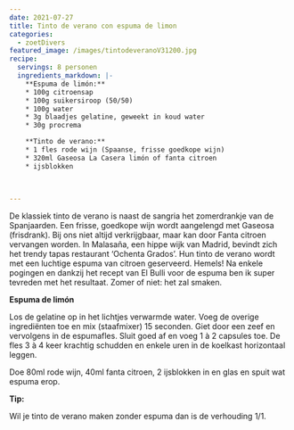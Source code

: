 ```yaml
---
date: 2021-07-27
title: Tinto de verano con espuma de limon
categories:
  - zoetDivers
featured_image: /images/tintodeveranoV31200.jpg
recipe:
  servings: 8 personen
  ingredients_markdown: |-
    **Espuma de limón:**
    * 100g citroensap
    * 100g suikersiroop (50/50)
    * 100g water
    * 3g blaadjes gelatine, geweekt in koud water
    * 30g procrema

    **Tinto de verano:**
    * 1 fles rode wijn (Spaanse, frisse goedkope wijn)
    * 320ml Gaseosa La Casera limón of fanta citroen    * ijsblokken
    
    

---
```

De klassiek tinto de verano is naast de sangria het zomerdrankje van de Spanjaarden.
Een frisse, goedkope wijn wordt aangelengd met Gaseosa (frisdrank). Bij ons niet altijd verkrijgbaar, maar kan door Fanta citroen vervangen worden.
In Malasaña, een hippe wijk van Madrid, bevindt zich het trendy tapas restaurant ‘Ochenta Grados’.
Hun tinto de verano wordt met een luchtige espuma van citroen geserveerd. Hemels!
Na enkele pogingen en dankzij het recept van El Bulli voor de espuma ben ik super tevreden met het resultaat. Zomer of niet: het zal smaken.

<!--more-->

**Espuma de limón**

Los de gelatine op in het lichtjes verwarmde water.
Voeg de overige ingrediënten toe en mix (staafmixer) 15 seconden. Giet door een zeef en vervolgens in de espumafles. Sluit goed af en voeg 1 à 2 capsules toe. 
De fles 3 à 4 keer krachtig schudden en enkele uren in de koelkast horizontaal leggen.


Doe 80ml rode wijn, 40ml fanta citroen, 2 ijsblokken in en glas en spuit wat espuma erop.    

<b>Tip:</b>

Wil je tinto de verano maken zonder espuma dan is de verhouding 1/1.

